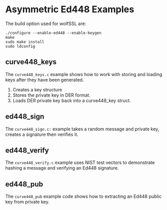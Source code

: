 # Asymmetric Ed448 Examples

The build option used for wolfSSL are:

```
./configure --enable-ed448 --enable-keygen
make
sudo make install
sudo ldconfig
```


## curve448_keys

The `curve448_keys.c` example shows how to work with storing and loading keys after they have been generated.

1. Creates a key structure
2. Stores the private key in DER format.
3. Loads DER private key back into a curve448_key struct.

## ed448_sign

The `curve448_sign.c:` example takes a random message and private key, creates a signature then verifies it.

## ed448_verify

The `curve448_verify.c` example uses NIST test vectors to demonstrate hashing a message and verifying an Ed448 signature.

## ed448_pub

The `curve448_pub` example code shows how to extracting an Ed448 public key from private key.

